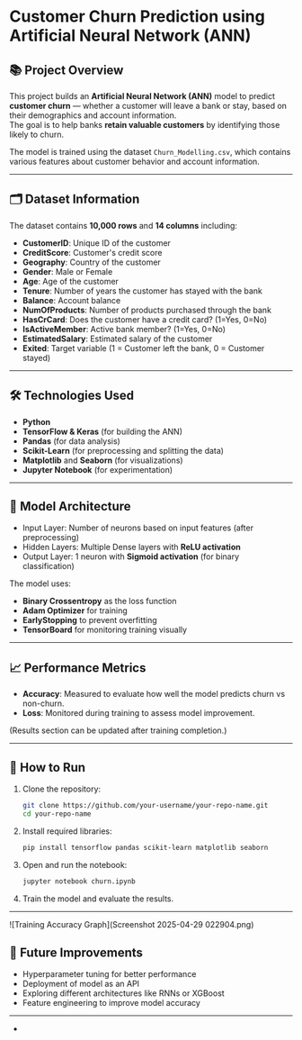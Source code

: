 
# Customer Churn Prediction using Artificial Neural Network (ANN)

## 📚 Project Overview

This project builds an **Artificial Neural Network (ANN)** model to predict **customer churn** — whether a customer will leave a bank or stay, based on their demographics and account information.  
The goal is to help banks **retain valuable customers** by identifying those likely to churn.

The model is trained using the dataset `Churn_Modelling.csv`, which contains various features about customer behavior and account information.

---

## 🗂️ Dataset Information

The dataset contains **10,000 rows** and **14 columns** including:
- **CustomerID**: Unique ID of the customer
- **CreditScore**: Customer's credit score
- **Geography**: Country of the customer
- **Gender**: Male or Female
- **Age**: Age of the customer
- **Tenure**: Number of years the customer has stayed with the bank
- **Balance**: Account balance
- **NumOfProducts**: Number of products purchased through the bank
- **HasCrCard**: Does the customer have a credit card? (1=Yes, 0=No)
- **IsActiveMember**: Active bank member? (1=Yes, 0=No)
- **EstimatedSalary**: Estimated salary of the customer
- **Exited**: Target variable (1 = Customer left the bank, 0 = Customer stayed)

---

## 🛠️ Technologies Used

- **Python**
- **TensorFlow & Keras** (for building the ANN)
- **Pandas** (for data analysis)
- **Scikit-Learn** (for preprocessing and splitting the data)
- **Matplotlib** and **Seaborn** (for visualizations)
- **Jupyter Notebook** (for experimentation)

---

## 🧠 Model Architecture

- Input Layer: Number of neurons based on input features (after preprocessing)
- Hidden Layers: Multiple Dense layers with **ReLU activation**
- Output Layer: 1 neuron with **Sigmoid activation** (for binary classification)

The model uses:
- **Binary Crossentropy** as the loss function
- **Adam Optimizer** for training
- **EarlyStopping** to prevent overfitting
- **TensorBoard** for monitoring training visually

---

## 📈 Performance Metrics

- **Accuracy**: Measured to evaluate how well the model predicts churn vs non-churn.
- **Loss**: Monitored during training to assess model improvement.

(Results section can be updated after training completion.)

---

## 🚀 How to Run

1. Clone the repository:
   ```bash
   git clone https://github.com/your-username/your-repo-name.git
   cd your-repo-name
   ```

2. Install required libraries:
   ```bash
   pip install tensorflow pandas scikit-learn matplotlib seaborn
   ```

3. Open and run the notebook:
   ```bash
   jupyter notebook churn.ipynb
   ```

4. Train the model and evaluate the results.

---
![Training Accuracy Graph](Screenshot 2025-04-29 022904.png)

## 📌 Future Improvements

- Hyperparameter tuning for better performance
- Deployment of model as an API
- Exploring different architectures like RNNs or XGBoost
- Feature engineering to improve model accuracy

---

-
